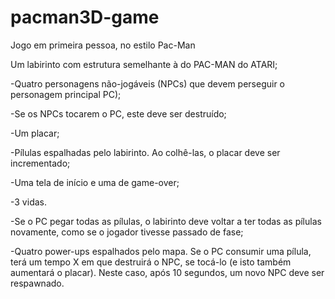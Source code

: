 # pacman3D-game

Jogo em primeira pessoa, no estilo Pac-Man

Um labirinto com estrutura semelhante à do PAC-MAN do ATARI;

-Quatro personagens não-jogáveis (NPCs) que devem perseguir o personagem principal PC);

-Se os NPCs tocarem o PC, este deve ser destruído;

-Um placar;

-Pílulas espalhadas pelo labirinto. Ao colhê-las, o placar deve ser incrementado;

-Uma tela de início e uma de game-over;

-3 vidas.

-Se o PC pegar todas as pílulas, o labirinto deve voltar a ter todas as pílulas novamente, como se o jogador tivesse passado de fase;

-Quatro power-ups espalhados pelo mapa. Se o PC consumir uma pílula, terá um tempo X em que destruirá o NPC, se tocá-lo (e isto também aumentará o placar). Neste caso, após 10 segundos, um novo NPC deve ser respawnado. 
